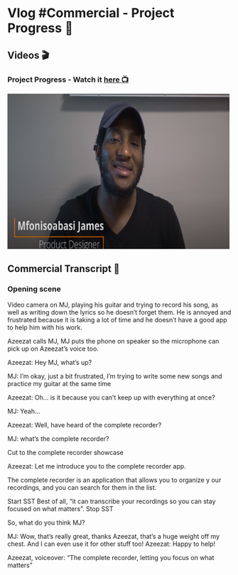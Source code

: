 # Vlog #Commercial - Project Progress :movie_camera:

## Videos :clapper:

### Project Progress - Watch it [here :tv:](https://www.youtube.com/watch?v=dXORi3FTZzo&feature=emb_logo&ab_channel=NotAToaster94)
[<img src="https://github.com/NotJustCode3/The_Complete_Recorder/blob/develop/Miscellaneous/Vlog1_thumbnail.png" width="500" height="350">](https://www.youtube.com/watch?v=dXORi3FTZzo&feature=emb_logo&ab_channel=NotAToaster94)

## Commercial Transcript :scroll:

### Opening scene

Video camera on MJ, playing his guitar and trying to record his song, as well as writing down the lyrics so he doesn’t forget them. He is annoyed and frustrated because it is taking a lot of time and he doesn’t have a good app to help him with his work.

Azeezat calls MJ, MJ puts the phone on speaker so the microphone can pick up on Azeezat’s voice too.

Azeezat: Hey MJ, what’s up?

MJ: I’m okay, just a bit frustrated, I’m trying to write some new songs and practice my guitar at the same time

Azeezat: Oh… is it because you can’t keep up with everything at once?

MJ: Yeah…

Azeezat: Well, have heard of the complete recorder?

MJ: what’s the complete recorder?

Cut to the complete recorder showcase

Azeezat: 
Let me introduce you to the complete recorder app.

The complete recorder is an application that allows you to organize y our recordings, and you can search for them in the list. 

Start SST
Best of all, “it can transcribe your recordings so you can stay focused on what matters”. 
Stop SST

So, what do you think MJ?

MJ: Wow, that’s really great, thanks Azeezat, that’s a huge weight off my chest. And I can even use it for other stuff too!
Azeezat: Happy to help! 

Azeezat, voiceover: “The complete recorder, letting you focus on what matters”
